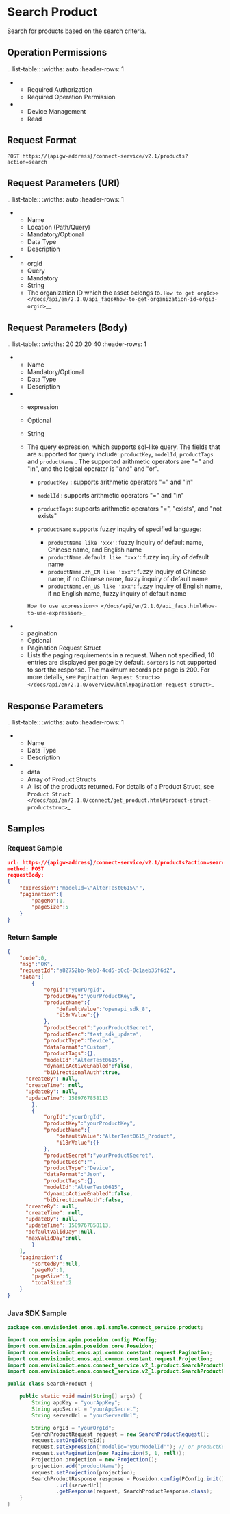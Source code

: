 # Search Product

Search for products based on the search criteria.

## Operation Permissions

.. list-table::
   :widths: auto
   :header-rows: 1

   * - Required Authorization
     - Required Operation Permission
   * - Device Management
     - Read
     
## Request Format

```
POST https://{apigw-address}/connect-service/v2.1/products?action=search
```

## Request Parameters (URI)

.. list-table::
   :widths: auto
   :header-rows: 1

   * - Name
     - Location (Path/Query)
     - Mandatory/Optional
     - Data Type
     - Description
   * - orgId
     - Query
     - Mandatory
     - String
     - The organization ID which the asset belongs to. `How to get orgId>> </docs/api/en/2.1.0/api_faqs#how-to-get-organization-id-orgid-orgid>`__


## Request Parameters (Body)

.. list-table::
   :widths: 20 20 20 40
   :header-rows: 1

   * - Name
     - Mandatory/Optional
     - Data Type
     - Description
   * - expression
     - Optional
     - String
     - The query expression, which supports sql-like query. The fields that are supported for query include: ``productKey``, ``modelId``, ``productTags`` and ``productName`` . The supported arithmetic operators are "=" and "in", and the logical operator is "and" and "or".

         + ``productKey`` : supports arithmetic operators "=" and "in"
         + ``modelId`` : supports arithmetic operators "=" and "in"
         + ``productTags``: supports arithmetic operators "=", "exists", and "not exists"
         + ``productName`` supports fuzzy inquiry of specified language:

            * ``productName like 'xxx'``: fuzzy inquiry of default name, Chinese name, and English name
            * ``productName.default like 'xxx'``: fuzzy inquiry of default name
            * ``productName.zh_CN like 'xxx'``: fuzzy inquiry of Chinese name, if no Chinese name, fuzzy inquiry of default name
            * ``productName.en_US like 'xxx'``: fuzzy inquiry of English name, if no English name, fuzzy inquiry of default name

       `How to use expression>> </docs/api/en/2.1.0/api_faqs.html#how-to-use-expression>`_
   * - pagination
     - Optional
     - Pagination Request Struct
     - Lists the paging requirements in a request. When not specified, 10 entries are displayed per page by default. ``sorters`` is not supported to sort the response. The maximum records per page is 200. For more details, see `Pagination Request Struct>> </docs/api/en/2.1.0/overview.html#pagination-request-struct>`_



## Response Parameters


.. list-table::
   :widths: auto
   :header-rows: 1

   * - Name
     - Data Type
     - Description
   * - data
     - Array of Product Structs
     - A list of the products returned. For details of a Product Struct, see `Product Struct </docs/api/en/2.1.0/connect/get_product.html#product-struct-productstruc>`_



## Samples

### Request Sample

```json
url: https://{apigw-address}/connect-service/v2.1/products?action=search&orgId=yourOrgId
method: POST
requestBody:
{
	"expression":"modelId=\"AlterTest0615\"",
	"pagination":{
		"pageNo":1,
		"pageSize":5
	}
}
```

### Return Sample

```json
{
	"code":0,
	"msg":"OK",
	"requestId":"a82752bb-9eb0-4cd5-b0c6-0c1aeb35f6d2",
	"data":[
		{
			"orgId":"yourOrgId",
			"productKey":"yourProductKey",
			"productName":{
				"defaultValue":"openapi_sdk_8",
				"i18nValue":{}
			},
			"productSecret":"yourProductSecret",
			"productDesc":"test_sdk_update",
			"productType":"Device",
			"dataFormat":"Custom",
			"productTags":{},
			"modelId":"AlterTest0615",
			"dynamicActiveEnabled":false,
			"biDirectionalAuth":true,
      "createBy": null,
      "createTime": null,
      "updateBy": null,
      "updateTime": 1589767858113
		},
		{
			"orgId":"yourOrgId",
			"productKey":"yourProductKey",
			"productName":{
				"defaultValue":"AlterTest0615_Product",
				"i18nValue":{}
			},
			"productSecret":"yourProductSecret",
			"productDesc":"",
			"productType":"Device",
			"dataFormat":"Json",
			"productTags":{},
			"modelId":"AlterTest0615",
			"dynamicActiveEnabled":false,
			"biDirectionalAuth":false,
      "createBy": null,
      "createTime": null,
      "updateBy": null,
      "updateTime": 1589767858113,
      "defaultValidDay":null,
      "maxValidDay":null
		}
	],
	"pagination":{
		"sortedBy":null,
		"pageNo":1,
		"pageSize":5,
		"totalSize":2
	}
}
```

### Java SDK Sample

```java
package com.envisioniot.enos.api.sample.connect_service.product;

import com.envision.apim.poseidon.config.PConfig;
import com.envision.apim.poseidon.core.Poseidon;
import com.envisioniot.enos.api.common.constant.request.Pagination;
import com.envisioniot.enos.api.common.constant.request.Projection;
import com.envisioniot.enos.connect_service.v2_1.product.SearchProductRequest;
import com.envisioniot.enos.connect_service.v2_1.product.SearchProductResponse;

public class SearchProduct {

    public static void main(String[] args) {
        String appKey = "yourAppKey";
        String appSecret = "yourAppSecret";
        String serverUrl = "yourServerUrl";

        String orgId = "yourOrgId";
        SearchProductRequest request = new SearchProductRequest();
        request.setOrgId(orgId);
        request.setExpression("modelId='yourModelId'"); // or productKey = 'yourProductKey'
        request.setPagination(new Pagination(5, 1, null));
        Projection projection = new Projection();
        projection.add("productName");
        request.setProjection(projection);
        SearchProductResponse response = Poseidon.config(PConfig.init().appKey(appKey).appSecret(appSecret).debug())
                .url(serverUrl)
                .getResponse(request, SearchProductResponse.class);
    }
}

```

